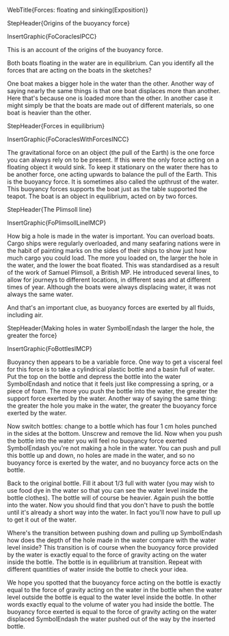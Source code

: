 WebTitle{Forces: floating and sinking(Exposition)}

StepHeader{Origins of the buoyancy force}

InsertGraphic{FoCoraclesIPCC}

This is an account of the origins of the buoyancy force.

Both boats floating in the water are in equilibrium. Can you identify all the forces that are acting on the boats in the sketches?

One boat makes a bigger hole in the water than the other. Another way of saying nearly the same things is that one boat displaces more than another. Here that's because one is loaded more than the other. In another case it might simply be that the boats are made out of different materials, so one boat is heavier than the other.

StepHeader{Forces in equilibrium}

InsertGraphic{FoCoraclesWithForcesINCC}

The gravitational force on an object (the pull of the Earth) is the one force you can always rely on to be present. If this were the only force acting on a floating object it would sink. To keep it stationary on the water there has to be another force, one acting upwards to balance the pull of the Earth. This is the buoyancy force. It is sometimes also called the upthrust of the water. This buoyancy forces supports the boat just as the table supported the teapot. The boat is an object in equilibrium, acted on by two forces.

StepHeader{The Plimsoll line}

InsertGraphic{FoPlimsollLineIMCP}

How big a hole is made in the water is important. You can overload boats. Cargo ships were regularly overloaded, and many seafaring nations were in the habit of painting marks on the sides of their ships to show just how much cargo you could load. The more you loaded on, the larger the hole in the water, and the lower the boat floated. This was standardised as a result of the work of Samuel Plimsoll, a British MP. He introduced several lines, to allow for journeys to different locations, in different seas and at different times of year. Although the boats were always displacing water, it was not always the same water.

And that's an important clue, as buoyancy forces are exerted by all fluids, including air.

StepHeader{Making holes in water SymbolEndash the larger the hole, the greater the force}

InsertGraphic{FoBottlesIMCP}

Buoyancy then appears to be a variable force. One way to get a visceral feel for this force is to take a cylindrical plastic bottle and a basin full of water. Put the top on the bottle and depress the bottle into the water SymbolEndash and notice that it feels just like compressing a spring, or a piece of foam. The more you push the bottle into the water, the greater the support force exerted by the water. Another way of saying the same thing: the greater the hole you make in the water, the greater the buoyancy force exerted by the water.

Now switch bottles: change to a bottle which has four 1 cm holes punched in the sides at the bottom. Unscrew and remove the lid. Now when you push the bottle into the water you will feel no buoyancy force exerted SymbolEndash you're not making a hole in the water. You can push and pull this bottle up and down, no holes are made in the water, and so no buoyancy force is exerted by the water, and no buoyancy force acts on the bottle.

Back to the original bottle. Fill it about 1/3 full with water (you may wish to use food dye in the water so that you can see the water level inside the bottle clothes). The bottle will of course be heavier. Again push the bottle into the water. Now you should find that you don't have to push the bottle until it's already a short way into the water. In fact you'll now have to pull up to get it out of the water.

Where's the transition between pushing down and pulling up SymbolEndash how does the depth of the hole made in the water compare with the water level inside? This transition is of course when the buoyancy force provided by the water is exactly equal to the force of gravity acting on the water inside the bottle. The bottle is in equilibrium at transition. Repeat with different quantities of water inside the bottle to check your idea.

We hope you spotted that the buoyancy force acting on the bottle is exactly equal to the force of gravity acting on the water in the bottle when the water level outside the bottle is equal to the water level inside the bottle. In other words exactly equal to the volume of water you had inside the bottle. The buoyancy force exerted is equal to the force of gravity acting on the water displaced SymbolEndash the water pushed out of the way by the inserted bottle.
